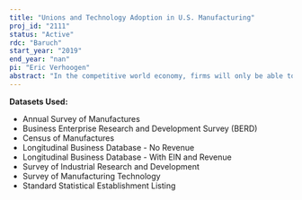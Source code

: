 ```yaml
---
title: "Unions and Technology Adoption in U.S. Manufacturing"
proj_id: "2111"
status: "Active"
rdc: "Baruch"
start_year: "2019"
end_year: "nan"
pi: "Eric Verhoogen"
abstract: "In the competitive world economy, firms will only be able to support high-quality employment if they continually find ways to adopt new and more sophisticated technologies. One determinant of adoption is the extent to which employees are willing to share information about new technologies, and how employment contracts shape their incentives to do so. Since Freeman and Medoff’’s landmark book, “What Do Unions Do?” (1984), the fact that unions may help to improve communication within firms and contribute to productivity improvements has been widely appreciated. But despite a fair amount of research documenting correlations between unionization and productivity or innovation, there have not been any studies that use experimental or quasi-experimental research design to estimate the causal relationship unionization and technology adoption. The current project seeks to fill that gap. We propose to use the discontinuity generated by the majority-vote rule in National Labor Relations Board (NLRB) elections to investigate the causal effect of unionization on technology adoption. The main research question is: how does unionization of a firm (or establishment) affect its propensity to adopt new, advanced technologies or management practices? The project will estimate the effect of unionization by comparing workplaces where unions narrowly won representation elections to workplaces where unions narrowly lost. The argument underlying this strategy, known as a “regression discontinuity design,” is that the workplaces where unions narrowly won or lost will be on average similar on other dimensions, including unobserved dimensions, and hence that comparing them can isolate the causal effect of union representation. The project will draw on information on all unionization elections supervised by the NLRB from 1961 to 2015. This information will be merged primarily with two Census Bureau datasets, the Survey of Manufacturing Technology (SMT) for 1988, 1991, and 1993, and the Managerial and Organizational Practices Survey (MOPS) for 2010 and 2015 and will draw on  supplemental information from other Census datasets."
---
```


**Datasets Used:**

  - Annual Survey of Manufactures 
  - Business Enterprise Research and Development Survey (BERD) 
  - Census of Manufactures 
  - Longitudinal Business Database - No Revenue 
  - Longitudinal Business Database - With EIN and Revenue 
  - Survey of Industrial Research and Development 
  - Survey of Manufacturing Technology 
  - Standard Statistical Establishment Listing 


